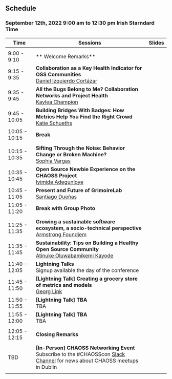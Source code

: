 ## Schedule
### September 12th, 2022 9:00 am to 12:30 pm Irish Starndard Time

|Time|Sessions|Slides|
|---|---|---|
| | | |
| 9:00 - 9:10|** Welcome Remarks**<br>||
| 9:15 - 9:35|**Collaboration as a Key Health Indicator for OSS Communities**<br>[Daniel Izquierdo Cortázar](#user-content-daniel-izquierdo-cortázar)| |
| 9:35 - 9:45|**All the Bugs Belong to Me? Collaboration Networks and Project Health**<br>[Kaylea Champion](#user-content-kaylea-champion)| |
| 9:45 - 10:05|**Building Bridges With Badges: How Metrics Help You Find the Right Crowd**<br>[Katie Schueths](#user-content-katie-schueths)| |
| 10:05 - 10:15|**Break**| |
| | | |
|10:15 - 10:35|**Sifting Through the Noise: Behavior Change or Broken Machine?**<br>[Sophia Vargas](#user-content-sophia-vargas)| |
|10:35 - 10:45|**Open Source Newbie Experience on the CHAOSS Project**<br>[Iyimide Adegunloye](#user-content-iyimide-adegunloye)| |
|10:45 - 11:05|**Present and Future of GrimoireLab**<br>[Santiago Dueñas](#user-content-santiago-dueñas)| |
|11:05 - 11:20|**Break with Group Photo**| |
| | | |
|11:25 - 11:35|**Growing a sustainable software ecosystem, a socio-technical perspective**<br>[Armstrong Foundjem](#user-content-armstrong-foundjem)| |
|11:35 - 11:45|**Sustainability: Tips on Building a Healthy Open Source Community**<br>[Atinuke Oluwabamikemi Kayode](#user-content-atinuke-oluwabamikemi-kayode)| |
|11:40 - 12:05|**Lightning Talks**<br>Signup available the day of the conference| |
|11:45 - 11:50|**[Lightning Talk] Creating a grocery store of metrics and models**<br>[Georg Link](#user-content-georg-link)| |
|11:50 - 11:55|**[Lightning Talk] TBA**<br>TBA| |
|11:55 - 12:00|**[Lightning Talk] TBA**<br>TBA| |
| | | |
|12:05 - 12:15|**Closing Remarks**| |
| | | |
|TBD|**[In-Person] CHAOSS Networking Event**<br>Subscribe to the #CHAOSScon [Slack Channel](https://join.slack.com/t/chaoss-workspace/shared_invite/zt-r65szij9-QajX59hkZUct82b0uACA6g) for news about CHAOSS meetups in Dublin | |
| | | |
